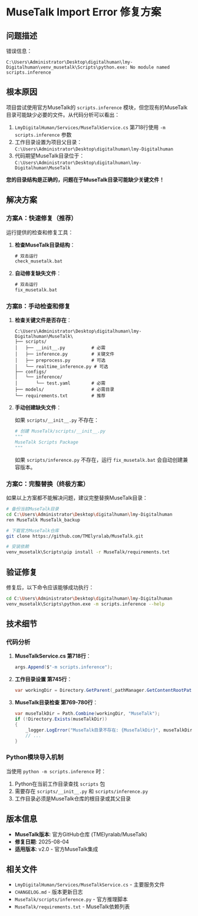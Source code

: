 # MuseTalk Import Error 修复方案

## 问题描述

错误信息：
```
C:\Users\Administrator\Desktop\digitalhuman\lmy-Digitalhuman\venv_musetalk\Scripts\python.exe: No module named scripts.inference
```

## 根本原因

项目尝试使用官方MuseTalk的 `scripts.inference` 模块，但您现有的MuseTalk目录可能缺少必要的文件。从代码分析可以看出：

1. `LmyDigitalHuman/Services/MuseTalkService.cs` 第718行使用 `-m scripts.inference` 参数
2. 工作目录设置为项目父目录：`C:\Users\Administrator\Desktop\digitalhuman\lmy-Digitalhuman`
3. 代码期望MuseTalk目录位于：`C:\Users\Administrator\Desktop\digitalhuman\lmy-Digitalhuman\MuseTalk`

**您的目录结构是正确的，问题在于MuseTalk目录可能缺少关键文件！**

## 解决方案

### 方案A：快速修复（推荐）

运行提供的检查和修复工具：

1. **检查MuseTalk目录结构**：
   ```cmd
   # 双击运行
   check_musetalk.bat
   ```

2. **自动修复缺失文件**：
   ```cmd
   # 双击运行
   fix_musetalk.bat
   ```

### 方案B：手动检查和修复

1. **检查关键文件是否存在**：
   ```
   C:\Users\Administrator\Desktop\digitalhuman\lmy-Digitalhuman\MuseTalk\
   ├── scripts/
   │   ├── __init__.py          # 必需
   │   ├── inference.py         # 关键文件
   │   ├── preprocess.py        # 可选
   │   └── realtime_inference.py # 可选
   ├── configs/
   │   └── inference/
   │       └── test.yaml        # 必需
   ├── models/                  # 必需目录
   └── requirements.txt         # 推荐
   ```

2. **手动创建缺失文件**：
   
   如果 `scripts/__init__.py` 不存在：
   ```python
   # 创建 MuseTalk/scripts/__init__.py
   """
   MuseTalk Scripts Package
   """
   ```
   
   如果 `scripts/inference.py` 不存在，运行 `fix_musetalk.bat` 会自动创建兼容版本。

### 方案C：完整替换（终极方案）

如果以上方案都不能解决问题，建议完整替换MuseTalk目录：

```bash
# 备份当前MuseTalk目录
cd C:\Users\Administrator\Desktop\digitalhuman\lmy-Digitalhuman
ren MuseTalk MuseTalk_backup

# 下载官方MuseTalk仓库
git clone https://github.com/TMElyralab/MuseTalk.git

# 安装依赖
venv_musetalk\Scripts\pip install -r MuseTalk/requirements.txt
```

## 验证修复

修复后，以下命令应该能够成功执行：

```bash
cd C:\Users\Administrator\Desktop\digitalhuman\lmy-Digitalhuman
venv_musetalk\Scripts\python.exe -m scripts.inference --help
```

## 技术细节

### 代码分析

1. **MuseTalkService.cs 第718行**：
   ```csharp
   args.Append($"-m scripts.inference");
   ```

2. **工作目录设置 第745行**：
   ```csharp
   var workingDir = Directory.GetParent(_pathManager.GetContentRootPath())?.FullName ?? _pathManager.GetContentRootPath();
   ```

3. **MuseTalk目录检查 第769-780行**：
   ```csharp
   var museTalkDir = Path.Combine(workingDir, "MuseTalk");
   if (!Directory.Exists(museTalkDir))
   {
       _logger.LogError("MuseTalk目录不存在: {MuseTalkDir}", museTalkDir);
       // ...
   }
   ```

### Python模块导入机制

当使用 `python -m scripts.inference` 时：
1. Python在当前工作目录查找 `scripts` 包
2. 需要存在 `scripts/__init__.py` 和 `scripts/inference.py`
3. 工作目录必须是MuseTalk仓库的根目录或其父目录

## 版本信息

- **MuseTalk版本**: 官方GitHub仓库 (TMElyralab/MuseTalk)
- **修复日期**: 2025-08-04
- **适用版本**: v2.0 - 官方MuseTalk集成

## 相关文件

- `LmyDigitalHuman/Services/MuseTalkService.cs` - 主要服务文件
- `CHANGELOG.md` - 版本更新日志
- `MuseTalk/scripts/inference.py` - 官方推理脚本
- `MuseTalk/requirements.txt` - MuseTalk依赖列表